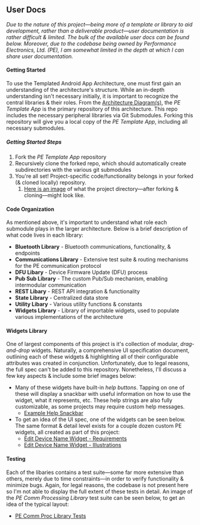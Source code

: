## User Docs
*Due to the nature of this project—being more of a template or library to aid development, rather than a deliverable product—user documentation is rather difficult & limited. The bulk of the available user docs can be found below. Moreover, due to the codebase being owned by Performance Electronics, Ltd. (PE), I am somewhat limited in the depth at which I can share user documentation.*

#### Getting Started
To use the Templated Android App Architecture, one must first gain an understanding of the architecture's structure. While an in-depth understanding isn't necessary initially, it is important to recognize the central libraries & their roles. From the [Architecture Diagram(s)](Design_Diagrams/Design_D3.png), the *PE Template App* is the primary repository of this architecture. This repo includes the necessary peripheral libraries via Git Submodules. Forking this repository will give you a local copy of the *PE Template App*, including all necessary submodules.

##### Getting Started Steps
1. Fork the *PE Template App* repository
2. Recursively clone the forked repo, which should automatically create subdirectories with the various git submodules
3. You're all set! Project-specific code/functionality belongs in your forked (& cloned locally) repository.
   1. [Here is an image](/Resources/ProjectModulesFileStructure.png) of what the project directory—after forking & cloning—might look like.

#### Code Organization
As mentioned above, it's important to understand what role each submodule plays in the larger architecture. Below is a brief description of what code lives in each library:
  - **Bluetooth Library** - Bluetooth communications, functionality, & endpoints
  - **Communications Library** - Extensive test suite & routing mechanisms for the PE communication protocol
  - **DFU Libary** - Device Firmware Update (DFU) process
  - **Pub Sub Library** - The custom Pub/Sub mechanism, enabling intermodular communication
  - **REST Libary** - REST API integration & functionality
  - **State Library** - Centralized data store
  - **Utility Libary** - Various utility functions & constants
  - **Widgets Library** - Library of importable widgets, used to populate various implementations of the architecture

#### Widgets Library
One of largest components of this project is it's collection of modular, *drag-and-drop* widgets. Naturally, a comprehensive UI specification document, outlining each of these widgets & highlighting all of their configurable attributes was created in conjunction. Unfortunately, due to legal reasons, the full spec can't be added to this repository. Nonetheless, I'll discuss a few key aspects & include some brief images below:
- Many of these widgets have built-in *help buttons*. Tapping on one of these will display a snackbar with useful information on how to use the widget, what it represents, etc. These help strings are also fully customizable, as some projects may require custom help messages.
  - [Example Help Snackbar](/Resources/EditDeviceNameHelpSnackbar.png)
- To get an idea of the UI spec, one of the widgets can be seen below. The same format & detail level exists for a couple dozen custom PE widgets, all created as part of this project:
  - [Edit Device Name Widget - Requirements](/Resources/EditDeviceNameWidgetRequirements.png)
  - [Edit Device Name Widget - Illustrations](/Resources/EditDeviceNameWidgetIllustrations.png)

#### Testing
Each of the libaries contains a test suite—some far more extensive than others, merely due to time constraints—in order to verify functionality & minimize bugs. Again, for legal reasons, the codebase is not present here so I'm not able to display the full extent of these tests in detail. An image of the *PE Comm Processing Library* test suite can be seen below, to get an idea of the typical layout:
- [PE Comm Proc Library Tests](/Resources/PeCommProcLibraryTests.png)